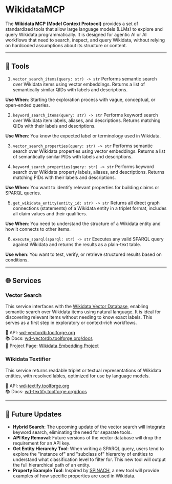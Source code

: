 # WikidataMCP
The **Wikidata MCP (Model Context Protocol)** provides a set of standardized tools that allow large language models (LLMs) to explore and query Wikidata programmatically. It is designed for agentic AI or AI workflows that need to search, inspect, and query Wikidata, without relying on hardcoded assumptions about its structure or content.

---

## 🧰 Tools
1. `vector_search_items(query: str) -> str`
Performs semantic search over Wikidata items using vector embeddings.
Returns a list of semantically similar QIDs with labels and descriptions.

**Use When**: Starting the exploration process with vague, conceptual, or open-ended queries.

2. `keyword_search_items(query: str) -> str`
Performs keyword search over Wikidata item labels, aliases, and descriptions.
Returns matching QIDs with their labels and descriptions.

**Use When**: You know the expected label or terminology used in Wikidata.

3. `vector_search_properties(query: str) -> str`
Performs semantic search over Wikidata properties using vector embeddings.
Returns a list of semantically similar PIDs with labels and descriptions.

4. `keyword_search_properties(query: str) -> str`
Performs keyword search over Wikidata property labels, aliases, and descriptions.
Returns matching PIDs with their labels and descriptions.

**Use When**: You want to identify relevant properties for building claims or SPARQL queries.

5. `get_wikidata_entity(entity_id: str) -> str`
Returns all direct graph connections (statements) of a Wikidata entity in a triplet format, includes all claim values and their qualifiers.

**Use When**: You need to understand the structure of a Wikidata entity and how it connects to other items.

6. `execute_sparql(sparql: str) -> str`
Executes any valid SPARQL query against Wikidata and returns the results as a plain-text table.

**Use when**: You want to test, verify, or retrieve structured results based on conditions.

---

## 🌐 Services
### Vector Search

This service interfaces with the [Wikidata Vector Database](https://wd-vectordb.toolforge.org/), enabling semantic search over Wikidata items using natural language. It is ideal for discovering relevant items without needing to know exact labels. This serves as a first step in exploratory or context-rich workflows.

🚀 API: [wd-vectordb.toolforge.org](https://wd-vectordb.toolforge.org/) \
📚 Docs: [wd-vectordb.toolforge.org/docs](https://wd-vectordb.toolforge.org/docs) \
📄 Project Page: [Wikidata Embedding Project](https://www.wikidata.org/wiki/Wikidata:Embedding_Project)



### Wikidata Textifier

This service returns readable triplet or textual representations of Wikidata entities, with resolved lables, optimized for use by language models.

🚀 API: [wd-textify.toolforge.org](https://wd-textify.toolforge.org/) \
📚 Docs: [wd-textify.toolforge.org/docs](https://wd-textify.toolforge.org/docs)

---

## 📅 Future Updates
* **Hybrid Search**: The upcoming update of the vector search will integrate keyword search, eliminating the need for separate tools.
* **API Key Removal**: Future versions of the vector database will drop the requirement for an API key.
* **Get Entity Hierarchy Tool**: When writing a SPARQL query, users tend to explore the "instance of" and "subclass of" hierarchy of entities to understand what classification level to filter for. This new tool will output the full hierarchical path of an entity.
* **Property Example Tool**: Inspired by [SPINACH](https://spinach.genie.stanford.edu/), a new tool will provide examples of how specific properties are used in Wikidata.

